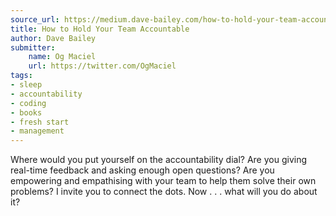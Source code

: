 ```yaml
---
source_url: https://medium.dave-bailey.com/how-to-hold-your-team-accountable-9fa57bfb315d
title: How to Hold Your Team Accountable
author: Dave Bailey
submitter:
    name: Og Maciel
    url: https://twitter.com/OgMaciel
tags:
- sleep
- accountability
- coding
- books
- fresh start
- management
---
```


Where would you put yourself on the accountability dial? Are you giving real-time feedback and asking enough open questions? Are you empowering and empathising with your team to help them solve their own problems? I invite you to connect the dots. Now . . . what will you do about it?
